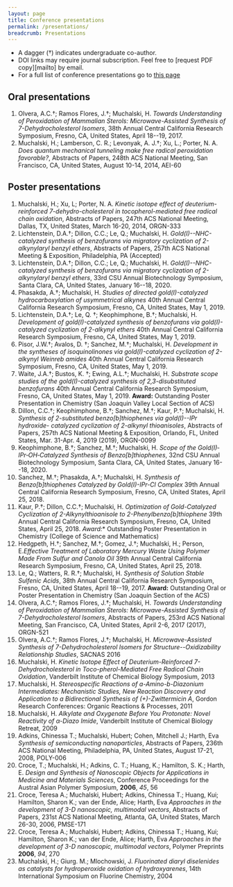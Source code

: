 ```yaml
---
layout: page
title: Conference presentations
permalink: /presentations/
breadcrumb: Presentations
---
```


* A dagger (&#8224;) indicates undergraduate co-author. 
* DOI links may require journal subscription. Feel free to [request PDF copy][mailto] by email.
* For a full list of conference presentations go to [this page](/publications)

## Oral presentations

1. Olvera, A.C.&#8224;; Ramos Flores, J.&#8224;; Muchalski, H. *Towards Understanding of Peroxidation of Mammalian Sterols: Microwave-Assisted Synthesis of 7-Dehydrocholesterol Isomers*, 38th Annual Central California Research Symposium, Fresno, CA, United States, April 18--19, 2017. 
2. Muchalski, H.; Lamberson, C. R.; Levonyak, A. J.&#8224;; Xu, L.; Porter, N. A. *Does quantum mechanical tunneling make free radical peroxidation favorable?*, Abstracts of Papers, 248th ACS National Meeting, San Francisco, CA, United States, August 10-14, 2014, AEI-60

## Poster presentations

1. Muchalski, H.; Xu, L; Porter, N. A. *Kinetic isotope effect of deuterium-reinforced 7-dehydro-cholesterol in tocopherol-mediated free radical chain oxidation*, Abstracts of Papers, 247th ACS National Meeting, Dallas, TX, United States, March 16-20, 2014, ORGN-333
2. Lichtenstein, D.A.&#8224;; Dillon, C.C.; Le, Q.; Muchalski, H. *Gold(I)--NHC-catalyzed synthesis of benzofurans via migratory cyclization of 2-alkynylaryl benzyl ethers*, Abstracts of Papers, 257th ACS National Meeting & Exposition, Philadelphia, PA (Accepted)
3. Lichtenstein, D.A.&#8224;; Dillon, C.C.; Le, Q.; Muchalski, H. *Gold(I)--NHC-catalyzed synthesis of benzofurans via migratory cyclization of 2-alkynylaryl benzyl ethers*, 33rd CSU Annual Biotechnology Symposium, Santa Clara, CA, United States, January 16--18, 2020.
4. Phasakda, A.&#8224;; Muchalski, H. *Studies of directed gold(I)-catalyzed hydrocarboxylation of usymmetrical alkynes* 40th Annual Central California Research Symposium, Fresno, CA, United States, May 1, 2019.
5. Lichtenstein, D.A.&#8224;; Le, Q. &#8224;; Keophimphone, B.&#8224;; Muchalski, H. *Development of gold(I)-catalyzed synthesis of benzofurans via gold(I)-catalyzed cyclization of 2-alkynyl ethers* 40th Annual Central California Research Symposium, Fresno, CA, United States, May 1, 2019.
6. Pisor, J.W.&#8224;; Avalos, D. &#8224;; Sanchez, M.&#8224;; Muchalski, H. *Development in the syntheses of isoquinolinones via gold(I)-catalyzed cyclization of 2-alkynyl Weinreb amides* 40th Annual Central California Research Symposium, Fresno, CA, United States, May 1, 2019.
7. Waite, J.A.&#8224;; Bustos, K. &#8224;; Ewing, A.L.&#8224;; Muchalski, H. *Substrate scope studies of the gold(I)-catalyzed synthesis of 2,3-disubstituted benzofurans* 40th Annual Central California Research Symposium, Fresno, CA, United States, May 1, 2019. **Award:** Outstanding Poster Presentation in Chemistry (San Joaquin Valley Local Section of ACS)
8. Dillon, C.C.&#8224;; Keophimphone, B.&#8224;; Sanchez, M.&#8224;; Kaur, P.&#8224;; Muchalski, H. *Synthesis of 2-substituted benzo[b]thiophenes via gold(I)--IPr hydroxide- catalyzed cyclization of 2-alkynyl thioanisoles*, Abstracts of Papers, 257th ACS National Meeting & Exposition, Orlando, FL, United States, Mar. 31-Apr. 4, 2019 (2019), ORGN-0099
9. Keophimphone, B.&#8224;; Sanchez, M.&#8224;; Muchalski, H. *Scope of the Gold(I)‐IPr‐OH‐Catalyzed Synthesis of Benzo[b]thiophenes*, 32nd CSU Annual Biotechnology Symposium, Santa Clara, CA, United States, January 16--18, 2020.
10. Sanchez, M.&#8224;; Phasakda, A.&#8224;; Muchalski, H. *Synthesis of Benzo[b]thiophenes Catalyzed by Gold(I)-IPr-Cl Complex* 39th Annual Central California Research Symposium, Fresno, CA, United States, April 25, 2018.
11. Kaur, P.&#8224;; Dillon, C.C.&#8224;; Muchalski, H. *Optimization of Gold-Catalyzed Cyclization of 2-Alkynylthioanisole to 2-Phenylbenzo[b]thiophene* 39th Annual Central California Research Symposium, Fresno, CA, United States, April 25, 2018. *Award:** Outstanding Poster Presentation in Chemistry (College of Science and Mathematics)
12. Hedgpeth, H.&#8224;; Sanchez, M.&#8224;; Gomez, J.&#8224;; Muchalski, H.; Person, E.*Effective Treatment of Laboratory Mercury Waste Using Polymer Made From Sulfur and Canola Oil* 39th Annual Central California Research Symposium, Fresno, CA, United States, April 25, 2018.
13. Le, Q.; Watters, R. R.&#8224;; Muchalski, H. *Synthesis of Solution Stable Sulfenic Acids*, 38th Annual Central California Research Symposium, Fresno, CA, United States, April 18--19, 2017. **Award:** Outstanding Oral or Poster Presentation in Chemistry (San Joaquin Section of the ACS)
14. Olvera, A.C.&#8224;; Ramos Flores, J.&#8224;; Muchalski, H. *Towards Understanding of Peroxidation of Mammalian Sterols: Microwave-Assisted Synthesis of 7-Dehydrocholesterol Isomers*, Abstracts of Papers, 253rd ACS National Meeting, San Francisco, CA, United States, April 2-6, 2017 (2017), ORGN-521
15. Olvera, A.C.&#8224;; Ramos Flores, J.&#8224;; Muchalski, H. *Microwave-Assisted Synthesis of 7-Dehydrocholesterol Isomers for Structure--Oxidizability Relationship Studies*, SACNAS 2016
16. Muchalski, H. *Kinetic Isotope Effect of Deuterium-Reinforced 7-Dehydrocholesterol in Toco-pherol-Mediated Free Radical Chain Oxidation*, Vanderbilt Institute of Chemical Biology Symposium, 2013
17. Muchalski, H. *Stereospecific Reactions of a-Amino-b-Diazonium Intermediates: Mechanistic Studies, New Reaction Discovery and Application to a Bidirectional Synthesis of (+)-Zwittermicin A*, Gordon Research Conferences: Organic Reactions & Processes, 2011
18. Muchalski, H. *Alkylate and Oxygenate Before You Protonate: Novel Reactivity of $\alpha$-Diazo Imide*, Vanderbilt Institute of Chemical Biology Retreat, 2009
19. Adkins, Chinessa T.; Muchalski, Hubert; Cohen, Mitchell J.; Harth, Eva *Synthesis of semiconducting nanoparticles*, Abstracts of Papers, 236th ACS National Meeting, Philadelphia, PA, United States, August 17-21, 2008, POLY-006
20. Croce, T.; Muchalski, H.; Adkins, C. T.; Huang, K.; Hamilton, S. K.; Harth, E. *Design and Synthesis of Nanoscopic Objects for Applications in Medicine and Materials Sciences*, Conference Proceedings for the Austral Asian Polymer Symposium, **2006**, *45*, 56
21. Croce, Teresa A.; Muchalski, Hubert; Adkins, Chinessa T.; Huang, Kui; Hamilton, Sharon K.; van der Ende, Alice; Harth, Eva *Approaches in the development of 3-D nanoscopic, multimodal vectors*, Abstracts of Papers, 231st ACS National Meeting, Atlanta, GA, United States, March 26-30, 2006, PMSE-171
22. Croce, Teresa A.; Muchalski, Hubert; Adkins, Chinessa T.; Huang, Kui; Hamilton, Sharon K.; van der Ende, Alice; Harth, Eva *Approaches in the development of 3-D nanoscopic, multimodal vectors*, Polymer Preprints **2006**, *94*, 270
23. Muchalski, H.; Giurg. M.; Mlochowski, J. *Fluorinated diaryl diselenides as catalysts for hydroperoxide oxidation of hydroxyarenes*, 14th International Symposium on Fluorine Chemistry, 2004
